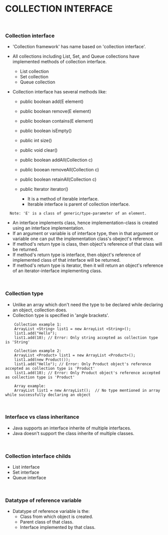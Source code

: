 # COLLECTION INTERFACE

<br>

### **Collection interface**

+ 'Collection framework' has name based on 'collection interface'.

+ All collections including List, Set, and Queue collections have implemented methods of collection interface.
  + List collection
  + Set collection
  + Queue collection

+ Collection interface has several methods like:
  + public boolean add(E element) 
  + public boolean remove(E element)
  + public boolean contains(E element)
  + public boolean isEmpty()
  + public int size()
  + public void clear()
  + public boolean addAll(Collection c)
  + public booean removeAll(Collection c)
  + public boolean retainAll(Collection c)

  + public Iterator<E> iterator()
    + It is a method of iterable interface.
    + Iterable interface is parent of collection interface.

```
  Note: 'E' is a class of generic/type-parameter of an element.
```

+ An interface implements class, hence implementation-class is created using an interface implementation.
+ If an argument or variable is of interface type, then in that argument or variable one can put the implementation class's obeject's reference.
+ If method's return type is class, then object's reference of that class will be returned.
+ If method's return type is interface, then object's reference of implemented class of that interface will be returned.
+ If method's return type is iterator, then it will return an object's reference of an iterator-interface implementing class.

<br>

### **Collection type**

+ Unlike an array which don't need the type to be declared while declaring an object, collection does.
+ Collection type is specified in 'angle brackets'.

```
    Collection example 1:
    ArrayList <String> list1 = new ArrayList <String>();
    list1.add("Hello");
    list1.add(10); // Error: Only string accepted as collection type is 'String'

    Collection example 2:
    ArrayList <Product> list1 = new ArrayList <Product>();
    list1.add(new Product());
    list1.add("Hello"); // Error: Only Product object's reference accepted as collection type is 'Product'
    list1.add(10); // Error: Only Product object's reference accepted as collection type is 'Product'

    Array example:
    ArrayList list1 = new ArrayList();  // No type mentioned in array while successfully declaring an object
  ```

<br>

### **Interface vs class inheritance**

+ Java supports an interface inherite of multiple interfaces.
+ Java doesn't support the class inherite of multiple classes.

<br>

### **Collection interface childs**

+ List interface
+ Set interface
+ Queue interface

<br>

### **Datatype of reference variable**

+ Datatype of reference variable is the:
  + Class from which object is created.
  + Parent class of that class.
  + Interface implemented by that class.
